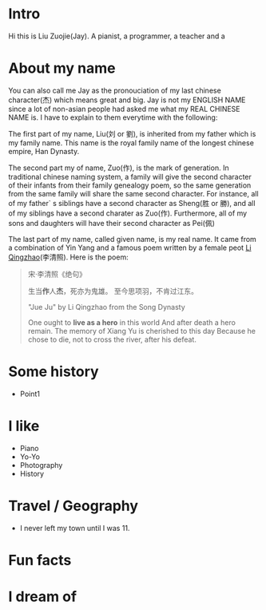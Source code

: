 # Intro

Hi this is Liu Zuojie(Jay). A pianist, a programmer, a teacher and a

# About my name

You can also call me Jay as the pronouciation of my last chinese character(杰) which means great and big. Jay is not my ENGLISH NAME since a lot of non-asian people had asked me what my REAL CHINESE NAME is. I have to explain to them everytime with the following:

The first part of my name, Liu(刘 or 劉), is inherited from my father which is my family name. This name is the royal family name of the longest chinese empire, Han Dynasty. 

The second part my of name, Zuo(作), is the mark of generation. In traditional chinese naming system, a family will give the second character of their infants from their family genealogy poem, so the same generation from the same family will share the same second character. For instance, all of my father` s siblings have a second character as Sheng(胜 or 勝), and all of my siblings have a second charater as Zuo(作). Furthermore, all of my sons and daughters will have their second character as Pei(佩)

The last part of my name, called given name, is my real name. It came from a combination of Yin Yang and a famous poem written by a female peot [Li Qingzhao](https://en.wikipedia.org/wiki/Li_Qingzhao)(李清照). Here is the poem:

> 宋·李清照《绝句》
>
> 生当**作**人**杰**，死亦为鬼雄。
> 至今思项羽，不肯过江东。
>
> "Jue Ju" by Li Qingzhao from the Song Dynasty
>
> One ought to **live as a hero** in this world
> And after death a hero remain.
> The memory of Xiang Yu is cherished to this day
> Because he chose to die, not to cross the river, after his defeat.



# Some history

- Point1

# I like

- Piano
- Yo-Yo
- Photography
- History

# Travel / Geography

- I never left my town until I was 11.

# Fun facts

# I dream of
